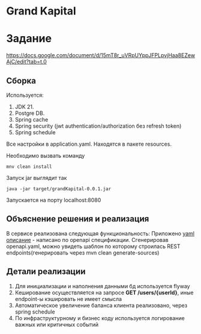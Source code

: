 # Grand Kapital

# Задание 
 https://docs.google.com/document/d/15mT8r_uVRpUYppJFPLpvjHaa8EZewAjC/edit?tab=t.0

## Сборка

Используется:
1. JDK 21.  
2. Postgre DB.
3. Spring cache
4. Spring security (jwt authentication/authorization без refresh token)
5. Spring schedule

Все настройки в application.yaml. Находятся в пакете resources.

Необходимо вызвать команду

```
mnv clean install
```

Запуск jar выглядит так

```
java -jar target/grandKapital-0.0.1.jar
```
Запускается на порту localhost:8080

## Объяснение решения и реализация

В сервисе реализована следующая функциональность:
Приложено [yaml описание](gen/openapi.yaml) - написано по openapi спецификации.
Сгенерировав openapi.yaml, можно увидеть шаблон по которому строилась REST endpoints(генерировать через mvn clean generate-sources)

## Детали реализации
1. Для инициализации и наполнения данными бд используется flyway
2. Кеширование осуществляется на запросе **GET /users/{userId}**, иные endpoint-ы кэшировать не имеет смысла
3. Автоматическое увеличение баланса клиента реализовано, через spring schedule
4. По инфраструктурному и бизнес коду используется логирование важных или критичных событий
